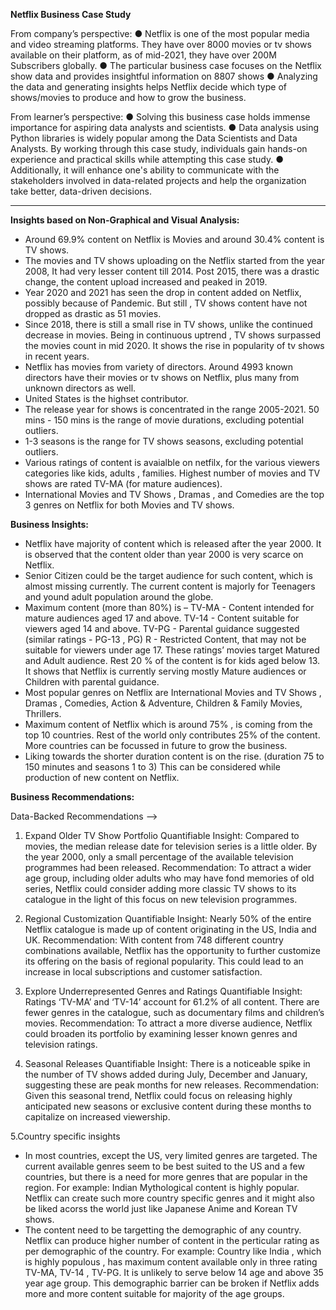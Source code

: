 **Netflix Business Case Study**

From company’s perspective:
● Netflix is one of the most popular media and video streaming platforms. They have over 8000 movies or tv shows available on their platform, as of mid-2021, they have over 200M Subscribers globally.
● The particular business case focuses on the Netflix show data and provides insightful information on 8807 shows
● Analyzing the data and generating insights helps Netflix decide which type of shows/movies to produce and how to grow the business.

From learner’s perspective:
● Solving this business case holds immense importance for aspiring data analysts and scientists.
● Data analysis using Python libraries is widely popular among the Data Scientists and Data Analysts. By working through this case study, individuals gain hands-on experience and practical skills while attempting this case study.
● Additionally, it will enhance one's ability to communicate with the stakeholders involved in data-related projects and help the organization take better, data-driven decisions.
____________________________________________________________________________

**Insights based on Non-Graphical and Visual Analysis:**
- Around 69.9% content on Netflix is Movies and around 30.4% content is TV shows.
- The movies and TV shows uploading on the Netflix started from the year 2008, It had very lesser content till 2014. Post 2015, there was a drastic change, the content upload increased and peaked in 2019.
- Year 2020 and 2021 has seen the drop in content added on Netflix, possibly because of Pandemic. But still , TV shows content have not dropped as drastic as 51 movies.
- Since 2018, there is still a small rise in TV shows, unlike the continued decrease in movies. Being in continuous uptrend , TV shows surpassed the movies count in mid 2020. It shows the rise in popularity of tv shows in recent years.
- Netflix has movies from variety of directors. Around 4993 known directors have their movies or tv shows on Netflix, plus many from unknown directors as well.
- United States is the highset contributor.
- The release year for shows is concentrated in the range 2005-2021. 50 mins - 150 mins is the range of movie durations, excluding potential outliers.
- 1-3 seasons is the range for TV shows seasons, excluding potential outliers.
- Various ratings of content is avaialble on netfilx, for the various viewers categories like kids, adults , families. Highest number of movies and TV shows are rated TV-MA (for mature audiences).
- International Movies and TV Shows , Dramas , and Comedies are the top 3 genres on Netflix for both Movies and TV shows.

**Business Insights:**
- Netflix have majority of content which is released after the year 2000. It is observed that the content older than year 2000 is very scarce on Netflix.
- Senior Citizen could be the target audience for such content, which is almost missing currently. The current content is majorly for Teenagers and yound adult population around the globe.
- Maximum content (more than 80%) is – TV-MA - Content intended for mature audiences aged 17 and above.
    TV-14 - Content suitable for viewers aged 14 and above.
    TV-PG - Parental guidance suggested (similar ratings - PG-13 , PG)
    R - Restricted Content, that may not be suitable for viewers under age 17.
  These ratings’ movies target Matured and Adult audience. Rest 20 % of the content is for kids aged below 13. It shows that Netflix is currently serving mostly Mature audiences or Children with parental guidance.
- Most popular genres on Netflix are International Movies and TV Shows , Dramas , Comedies, Action & Adventure, Children & Family Movies, Thrillers.
- Maximum content of Netflix which is around 75% , is coming from the top 10 countries. Rest of the world only contributes 25% of the content. More countries can be focussed in future to grow the business.
- Liking towards the shorter duration content is on the rise. (duration 75 to 150 minutes and seasons 1 to 3) This can be considered while production of new content on Netflix.

**Business Recommendations:**

Data-Backed Recommendations --> 

1. Expand Older TV Show Portfolio
Quantifiable Insight: Compared to movies, the median release date for television series is a little older. By the year 2000, only a small percentage of the available television programmes had been released.
Recommendation: To attract a wider age group, including older adults who may have fond memories of old series, Netflix could consider adding more classic TV shows to its catalogue in the light of this focus on new television programmes.

2. Regional Customization
Quantifiable Insight: Nearly 50% of the entire Netflix catalogue is made up of content originating in the US, India and UK.
Recommendation: With content from 748 different country combinations available, Netflix has the opportunity to further customize its offering on the basis of regional popularity. This could lead to an increase in local subscriptions and customer satisfaction.

3. Explore Underrepresented Genres and Ratings
Quantifiable Insight: Ratings ‘TV-MA’ and ‘TV-14’ account for 61.2% of all content. There are fewer genres in the catalogue, such as documentary films and children’s movies.
Recommendation: To attract a more diverse audience, Netflix could broaden its portfolio by examining lesser known genres and television ratings.

4. Seasonal Releases
Quantifiable Insight: There is a noticeable spike in the number of TV shows added during July, December and January, suggesting these are peak months for new releases.
Recommendation: Given this seasonal trend, Netflix could focus on releasing highly anticipated new seasons or exclusive content during these months to capitalize on increased viewership.

5.Country specific insights
- In most countries, except the US, very limited genres are targeted. The current available genres seem to be best suited to the US and a few countries, but there is a need for more genres that are popular in the region. For example: Indian Mythological content is highly popular. Netflix can create such more country specific genres and it might also be liked acorss the world just like Japanese Anime and Korean TV shows.
- The content need to be targetting the demographic of any country. Netflix can produce higher number of content in the perticular rating as per demographic of the country. For example: Country like India , which is highly populous , has maximum content available only in three rating TV-MA, TV-14 , TV-PG. It is unlikely to serve below 14 age and above 35 year age group. This demographic barrier can be broken if Netflix adds more and more content suitable for majority of the age groups.
